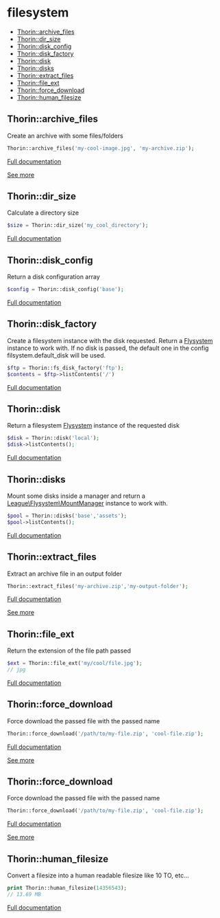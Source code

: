 # filesystem

- [Thorin::archive_files](#Thorin_archive_files)
- [Thorin::dir_size](#Thorin_dir_size)
- [Thorin::disk_config](#Thorin_disk_config)
- [Thorin::disk_factory](#Thorin_disk_factory)
- [Thorin::disk](#Thorin_disk)
- [Thorin::disks](#Thorin_disks)
- [Thorin::extract_files](#Thorin_extract_files)
- [Thorin::file_ext](#Thorin_file_ext)
- [Thorin::force_download](#Thorin_force_download)
- [Thorin::human_filesize](#Thorin_human_filesize)
<a name="Thorin_archive_files"></a>
## Thorin::archive_files
Create an archive with some files/folders
```php
Thorin::archive_files('my-cool-image.jpg', 'my-archive.zip');
```

[Full documentation](/doc/src/functions/filesystem/archive_files.md)

[See more](https://github.com/wapmorgan/UnifiedArchive)

<a name="Thorin_dir_size"></a>
## Thorin::dir_size
Calculate a directory size
```php
$size = Thorin::dir_size('my_cool_directory');
```

[Full documentation](/doc/src/functions/filesystem/dir_size.md)

<a name="Thorin_disk_config"></a>
## Thorin::disk_config
Return a disk configuration array
```php
$config = Thorin::disk_config('base');
```

[Full documentation](/doc/src/functions/filesystem/disk_config.md)

<a name="Thorin_disk_factory"></a>
## Thorin::disk_factory
Create a filesystem instance with the disk requested. Return a [Flysystem](https://flysystem.thephpleague.com/docs/usage/filesystem-api/) instance to work with.
If no disk is passed, the default one in the config filsystem.default_disk will be used.
```php
$ftp = Thorin::fs_disk_factory('ftp');
$contents = $ftp->listContents('/')
```

[Full documentation](/doc/src/functions/filesystem/disk_factory.md)

<a name="Thorin_disk"></a>
## Thorin::disk
Return a filesystem [Flysystem](http://flysystem.thephpleague.com/docs/) instance of the requested disk
```php
$disk = Thorin::disk('local');
$disk->listContents();
```

[Full documentation](/doc/src/functions/filesystem/disk.md)

<a name="Thorin_disks"></a>
## Thorin::disks
Mount some disks inside a manager and return a [League\Flysystem\MountManager](https://flysystem.thephpleague.com/docs/advanced/mount-manager/) instance to work with.
```php
$pool = Thorin::disks('base','assets');
$pool->listContents();
```

[Full documentation](/doc/src/functions/filesystem/disks.md)

<a name="Thorin_extract_files"></a>
## Thorin::extract_files
Extract an archive file in an output folder
```php
Thorin::extract_files('my-archive.zip','my-output-folder');
```

[Full documentation](/doc/src/functions/filesystem/extract_files.md)

[See more](https://github.com/wapmorgan/UnifiedArchive)

<a name="Thorin_file_ext"></a>
## Thorin::file_ext
Return the extension of the file path passed
```php
$ext = Thorin::file_ext('my/cool/file.jpg');
// jpg
```

[Full documentation](/doc/src/functions/filesystem/file_ext.md)

<a name="Thorin_force_download"></a>
## Thorin::force_download
Force download the passed file with the passed name
```php
Thorin::force_download('/path/to/my-file.zip', 'cool-file.zip');
```

[Full documentation](/doc/src/functions/filesystem/force_download.md)

[See more](https://www.jonasjohn.de/snippets/php/file-download.htm)

<a name="Thorin_force_download"></a>
## Thorin::force_download
Force download the passed file with the passed name
```php
Thorin::force_download('/path/to/my-file.zip', 'cool-file.zip');
```

[Full documentation](/doc/src/functions/filesystem/force_download.md)

[See more](https://www.jonasjohn.de/snippets/php/file-download.htm)

<a name="Thorin_human_filesize"></a>
## Thorin::human_filesize
Convert a filesize into a human readable filesize like 10 TO, etc...
```php
print Thorin::human_filesize(14356543);
// 13.69 MB
```

[Full documentation](/doc/src/functions/filesystem/human_filesize.md)
